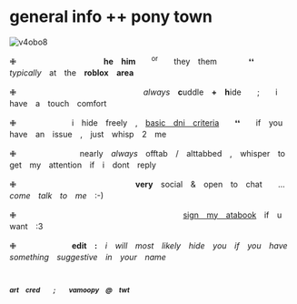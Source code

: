 # general info ++ pony town
![v4obo8](https://github.com/medkitting/medkitting/assets/142576835/ddd91f16-7c1b-4ef2-9588-000beb3fc798)

✙　　　　　　　　　　　**he　him**　　<sup>or</sup>　　they　them　　　　❛❛　　　　_typically_　at　the　**roblox　area**

✙　　　　　　　　　　　　　　　　_always_　**c**uddle　**+**　**h**ide　　;　　i　have　a　touch　comfort

✙　　　　　　　i　hide　freely　,　[basic　dni　criteria](https://basic-dni.crd.co)　　❛❛　　if　you　have　an　issue　,　just　whisp　2　me

✙　　　　　　　　nearly　_always_　offtab　/　alttabbed　,　whisper　to　get　my　attention　if　i　dont　reply

✙　　　　　　　　　　　　　　　**very**　social　&　open　to　chat　　...　　_come　talk　to　me_　:-)

✙　　　　　　　　　　　　　　　　　　　　　[sign　my　atabook](https://medkitted.atabook.org)　if　u　want　:3 

✙　　　　　　　**edit　:**　*i　will　most　likely　hide　you　if　you　have　something　suggestive　in　your　name*
#
<sub>**_art　cred　　;　　vamoopy　@　twt_**</sub>
